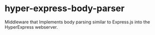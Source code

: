 # hyper-express-body-parser
Middleware that Implements body parsing similar to Express.js into the HyperExpress webserver.
